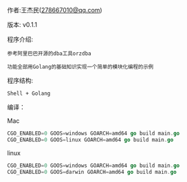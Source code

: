 作者:王杰民(278667010@qq.com)

版本: v0.1.1

程序介绍:

    参考阿里巴巴开源的dba工具orzdba

    功能全部用Golang的基础知识实现一个简单的模块化编程的示例
	
	

程序结构:
```jshelllanguage
Shell + Golang
```

编译：

Mac 
```go
CGO_ENABLED=0 GOOS=windows GOARCH=amd64 go build main.go
CGO_ENABLED=0 GOOS=linux GOARCH=amd64 go build main.go
```
linux
```go
CGO_ENABLED=0 GOOS=windows GOARCH=amd64 go build main.go
CGO_ENABLED=0 GOOS=darwin GOARCH=amd64 go build main.go
```